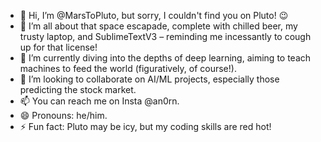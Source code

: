 - 👋 Hi, I’m @MarsToPluto, but sorry, I couldn't find you on Pluto! 😉
- 👀 I’m all about that space escapade, complete with chilled beer, my trusty laptop, and SublimeTextV3 – reminding me incessantly to cough up for that license!
- 🌱 I’m currently diving into the depths of deep learning, aiming to teach machines to feed the world (figuratively, of course!).
- 💞️ I’m looking to collaborate on AI/ML projects, especially those predicting the stock market.
- 📫 You can reach me on Insta @an0rn.
- 😄 Pronouns: he/him.
- ⚡ Fun fact: Pluto may be icy, but my coding skills are red hot!

<!---
MarsToPluto/MarsToPluto is a ✨ special ✨ repository because its `README.md` (this file) appears on your GitHub profile.
You can click the Preview link to take a look at your changes.
--->
